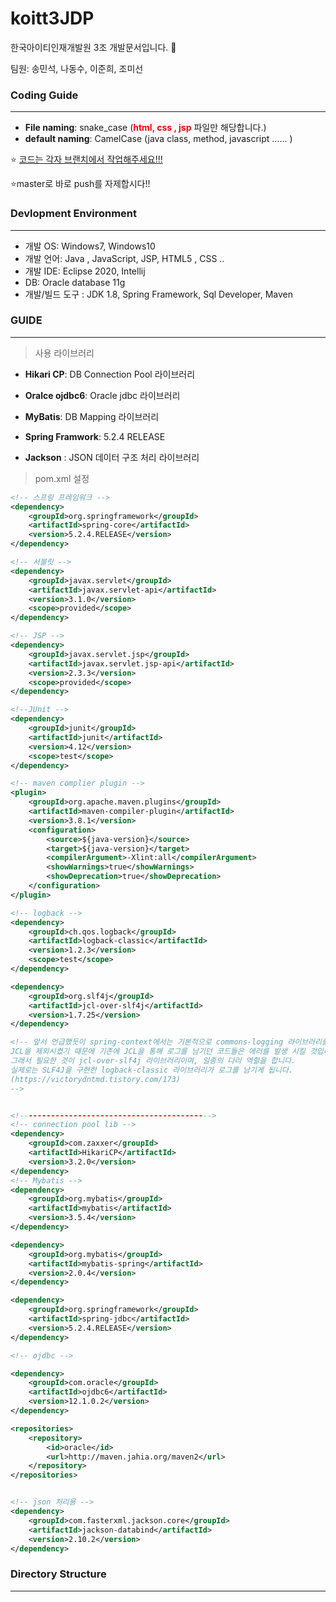 # koitt3JDP

한국아이티인재개발원 3조 개발문서입니다. :rocket:

팀원: 송민석, 나동수, 이준희, 조미선



### Coding Guide

----

* **File naming**: snake_case (<span style="color:red">**html, css , jsp**</span> 파일만 해당합니다.)
* **default naming**: CamelCase (java class, method, javascript ...... )



 :star: <u>코드는 각자 브랜치에서 작업해주세요!!!</u>

:star:master로 바로 push를 자제합시다!!



### Devlopment Environment

-----

* 개발 OS: Windows7, Windows10
* 개발 언어: Java , JavaScript, JSP, HTML5 , CSS ..
* 개발 IDE: Eclipse 2020, Intellij
* DB: Oracle database 11g
* 개발/빌드 도구  : JDK 1.8, Spring Framework, Sql Developer, Maven



### GUIDE

----

> 사용 라이브러리

* **Hikari CP**: DB Connection Pool 라이브러리

* **Oralce ojdbc6**: Oracle jdbc 라이브러리

* **MyBatis**: DB Mapping 라이브러리

* **Spring Framwork**: 5.2.4 RELEASE

* **Jackson** : JSON 데이터 구조 처리 라이브러리

  

>  pom.xml 설정

```xml
<!-- 스프링 프레임워크 -->
<dependency>
    <groupId>org.springframework</groupId>
    <artifactId>spring-core</artifactId>
    <version>5.2.4.RELEASE</version>
</dependency>

<!-- 서블릿 -->
<dependency>
    <groupId>javax.servlet</groupId>
    <artifactId>javax.servlet-api</artifactId>
    <version>3.1.0</version>
    <scope>provided</scope>
</dependency>

<!-- JSP -->
<dependency>
    <groupId>javax.servlet.jsp</groupId>
    <artifactId>javax.servlet.jsp-api</artifactId>
    <version>2.3.3</version>
    <scope>provided</scope>
</dependency>

<!--JUnit -->
<dependency>
    <groupId>junit</groupId>
    <artifactId>junit</artifactId>
    <version>4.12</version>
    <scope>test</scope>
</dependency>

<!-- maven complier plugin -->
<plugin>
    <groupId>org.apache.maven.plugins</groupId>
    <artifactId>maven-compiler-plugin</artifactId>
    <version>3.8.1</version>
    <configuration>
        <source>${java-version}</source>
        <target>${java-version}</target>
        <compilerArgument>-Xlint:all</compilerArgument>
        <showWarnings>true</showWarnings>
        <showDeprecation>true</showDeprecation>
    </configuration>
</plugin>

<!-- logback -->
<dependency>
    <groupId>ch.qos.logback</groupId>
    <artifactId>logback-classic</artifactId>
    <version>1.2.3</version>
    <scope>test</scope>
</dependency>

<dependency>
    <groupId>org.slf4j</groupId>
    <artifactId>jcl-over-slf4j</artifactId>
    <version>1.7.25</version>
</dependency>

<!-- 앞서 언급했듯이 spring-context에서는 기본적으로 commons-logging 라이브러리를 사용하고 있으므로 Logback 라이브러리로 대체하기 위해서는 spring-context 라이브러리를 추가할 때 commons-logging 라이브러리를 제외 시켜야 합니다.
JCL을 제외시켰기 때문에 기존에 JCL을 통해 로그를 남기던 코드들은 에러를 발생 시킬 것입니다.
그래서 필요한 것이 jcl-over-slf4j 라이브러리이며, 일종의 다리 역할을 합니다.
실제로는 SLF4J을 구현한 logback-classic 라이브러리가 로그를 남기게 됩니다.
(https://victorydntmd.tistory.com/173)
-->


<!------------------------------------------->
<!-- connection pool lib -->
<dependency>
    <groupId>com.zaxxer</groupId>
    <artifactId>HikariCP</artifactId>
    <version>3.2.0</version>
</dependency>
<!-- Mybatis -->
<dependency>
    <groupId>org.mybatis</groupId>
    <artifactId>mybatis</artifactId>
    <version>3.5.4</version>
</dependency>

<dependency>
    <groupId>org.mybatis</groupId>
    <artifactId>mybatis-spring</artifactId>
    <version>2.0.4</version>
</dependency>

<dependency>
    <groupId>org.springframework</groupId>
    <artifactId>spring-jdbc</artifactId>
    <version>5.2.4.RELEASE</version>
</dependency>

<!-- ojdbc -->

<dependency>
    <groupId>com.oracle</groupId>
    <artifactId>ojdbc6</artifactId>
    <version>12.1.0.2</version>
</dependency>

<repositories>
    <repository>
        <id>oracle</id>
        <url>http://maven.jahia.org/maven2</url>
    </repository>
</repositories>


<!-- json 처리용 -->
<dependency>
    <groupId>com.fasterxml.jackson.core</groupId>
    <artifactId>jackson-databind</artifactId>
    <version>2.10.2</version>
</dependency>

```



























### Directory Structure

---

